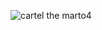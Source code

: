 ![cartel the marto4](https://github.com/user-attachments/assets/f5c06787-666e-464f-bae3-a974d0d29f26)
